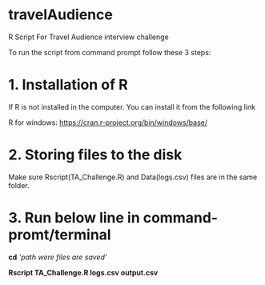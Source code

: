 # travelAudience
R Script For Travel Audience interview challenge

To run the script from command prompt follow these 3 steps:

# 1. Installation of R
 If R is not installed in the computer. You can install it from the following link 
 
R for windows: 
https://cran.r-project.org/bin/windows/base/

# 2. Storing files to the disk 
Make sure Rscript(TA_Challenge.R) and Data(logs.csv) files are in the same folder.

# 3. Run below line in command-promt/terminal
__cd__ _'path were files are saved'_

__Rscript TA_Challenge.R logs.csv output.csv__
